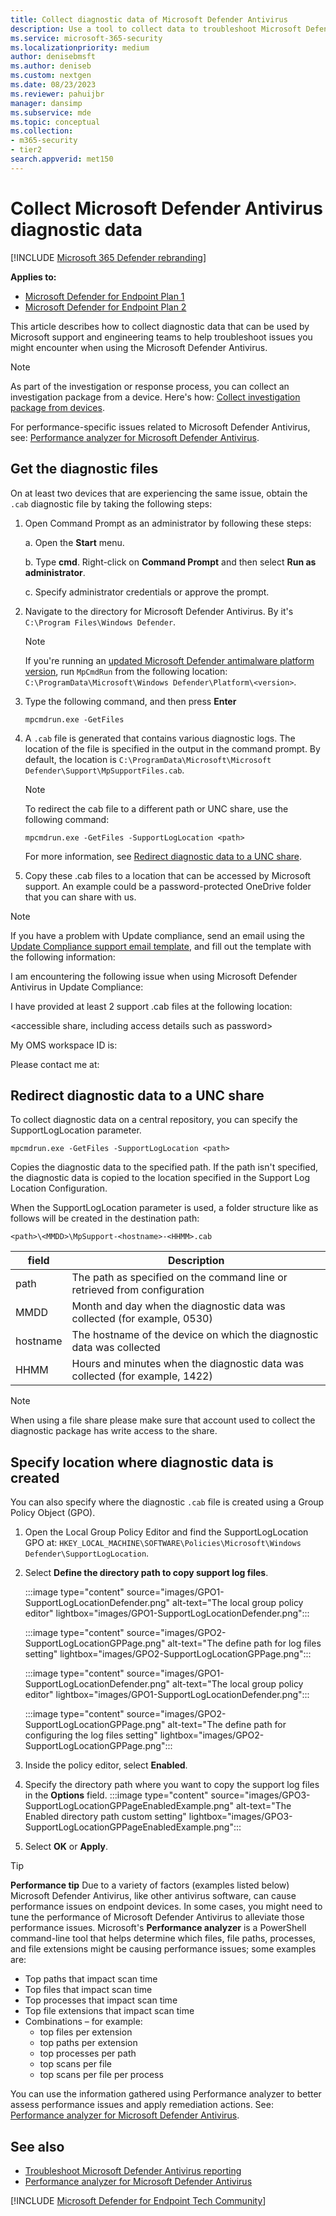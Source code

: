 ```yaml
---
title: Collect diagnostic data of Microsoft Defender Antivirus
description: Use a tool to collect data to troubleshoot Microsoft Defender Antivirus
ms.service: microsoft-365-security
ms.localizationpriority: medium
author: denisebmsft
ms.author: deniseb
ms.custom: nextgen
ms.date: 08/23/2023
ms.reviewer: pahuijbr
manager: dansimp
ms.subservice: mde
ms.topic: conceptual
ms.collection: 
- m365-security
- tier2
search.appverid: met150
---
```


# Collect Microsoft Defender Antivirus diagnostic data

[!INCLUDE [Microsoft 365 Defender rebranding](../../includes/microsoft-defender.md)]


**Applies to:**

- [Microsoft Defender for Endpoint Plan 1](https://go.microsoft.com/fwlink/p/?linkid=2154037)
- [Microsoft Defender for Endpoint Plan 2](https://go.microsoft.com/fwlink/p/?linkid=2154037)

This article describes how to collect diagnostic data that can be used by Microsoft support and engineering teams to help troubleshoot issues you might encounter when using the Microsoft Defender Antivirus.

> [!NOTE]
> As part of the investigation or response process, you can collect an investigation package from a device. Here's how: [Collect investigation package from devices](/windows/security/threat-protection/microsoft-defender-atp/respond-machine-alerts#collect-investigation-package-from-devices).
>
> For performance-specific issues related to Microsoft Defender Antivirus, see: [Performance analyzer for Microsoft Defender Antivirus](tune-performance-defender-antivirus.md).

## Get the diagnostic files

On at least two devices that are experiencing the same issue, obtain the `.cab` diagnostic file by taking the following steps:

1. Open Command Prompt as an administrator by following these steps:

    a. Open the **Start** menu.

    b. Type **cmd**. Right-click on **Command Prompt** and then select **Run as administrator**.

    c. Specify administrator credentials or approve the prompt.

2. Navigate to the directory for Microsoft Defender Antivirus. By it's `C:\Program Files\Windows Defender`.

   > [!NOTE]
   > If you're running an [updated Microsoft Defender antimalware platform version](https://support.microsoft.com/help/4052623/update-for-microsoft-defender-antimalware-platform), run `MpCmdRun` from the following location: `C:\ProgramData\Microsoft\Windows Defender\Platform\<version>`.

3. Type the following command, and then press **Enter**

    ```Dos
    mpcmdrun.exe -GetFiles
    ```

4. A `.cab` file is generated that contains various diagnostic logs. The location of the file is specified in the output in the command prompt. By default, the location is `C:\ProgramData\Microsoft\Microsoft Defender\Support\MpSupportFiles.cab`.

   > [!NOTE]
   > To redirect the cab file to a different path or UNC share, use the following command:
   >
   > `mpcmdrun.exe -GetFiles -SupportLogLocation <path>`
   >
   > For more information, see [Redirect diagnostic data to a UNC share](#redirect-diagnostic-data-to-a-unc-share).

5. Copy these .cab files to a location that can be accessed by Microsoft support. An example could be a password-protected OneDrive folder that you can share with us.

> [!NOTE]
> If you have a problem with Update compliance, send an email using the <a href="mailto:ucsupport@microsoft.com?subject=WDAV assessment issue&body=I%20am%20encountering%20the%20following%20issue%20when%20using%20Windows%20Defender%20AV%20in%20Update%20Compliance%3a%20%0d%0aI%20have%20provided%20at%20least%202%20support%20.cab%20files%20at%20the%20following%20location%3a%20%3Caccessible%20share%2c%20including%20access%20details%20such%20as%20password%3E%0d%0aMy%20OMS%20workspace%20ID%20is%3a%20%0d%0aPlease%20contact%20me%20at%3a">Update Compliance support email template</a>, and fill out the template with the following information:
>
> I am encountering the following issue when using Microsoft Defender Antivirus in Update Compliance:
>
> I have provided at least 2 support .cab files at the following location:
>
> \<accessible share, including access details such as password\>
>
> My OMS workspace ID is:
>
> Please contact me at:

## Redirect diagnostic data to a UNC share

To collect diagnostic data on a central repository, you can specify the SupportLogLocation parameter.

```Dos
mpcmdrun.exe -GetFiles -SupportLogLocation <path>
```

Copies the diagnostic data to the specified path. If the path isn't specified, the diagnostic data is copied to the location specified in the Support Log Location Configuration.

When the SupportLogLocation parameter is used, a folder structure like as follows will be created in the destination path:

```Dos
<path>\<MMDD>\MpSupport-<hostname>-<HHMM>.cab
```

|field|Description|
|---|---|
|path|The path as specified on the command line or retrieved from configuration|
|MMDD|Month and day when the diagnostic data was collected (for example, 0530)|
|hostname|The hostname of the device on which the diagnostic data was collected|
|HHMM|Hours and minutes when the diagnostic data was collected (for example, 1422)|

> [!NOTE]
> When using a file share please make sure that account used to collect the diagnostic package has write access to the share.

## Specify location where diagnostic data is created

You can also specify where the diagnostic `.cab` file is created using a Group Policy Object (GPO).

1. Open the Local Group Policy Editor and find the SupportLogLocation GPO at: `HKEY_LOCAL_MACHINE\SOFTWARE\Policies\Microsoft\Windows Defender\SupportLogLocation`.

2. Select **Define the directory path to copy support log files**.

   :::image type="content" source="images/GPO1-SupportLogLocationDefender.png" alt-text="The local group policy editor" lightbox="images/GPO1-SupportLogLocationDefender.png":::

   :::image type="content" source="images/GPO2-SupportLogLocationGPPage.png" alt-text="The define path for log files setting" lightbox="images/GPO2-SupportLogLocationGPPage.png":::

   :::image type="content" source="images/GPO1-SupportLogLocationDefender.png" alt-text="The local group policy editor" lightbox="images/GPO1-SupportLogLocationDefender.png"::: 
        
   :::image type="content" source="images/GPO2-SupportLogLocationGPPage.png" alt-text="The define path for configuring the log files setting" lightbox="images/GPO2-SupportLogLocationGPPage.png":::
 
3. Inside the policy editor, select **Enabled**.

4. Specify the directory path where you want to copy the support log files in the **Options** field.
   :::image type="content" source="images/GPO3-SupportLogLocationGPPageEnabledExample.png" alt-text="The Enabled directory path custom setting" lightbox="images/GPO3-SupportLogLocationGPPageEnabledExample.png":::

5. Select **OK** or **Apply**.

> [!TIP]
> **Performance tip** Due to a variety of factors (examples listed below) Microsoft Defender Antivirus, like other antivirus software, can cause performance issues on endpoint devices. In some cases, you might need to tune the performance of Microsoft Defender Antivirus to alleviate those performance issues. Microsoft's **Performance analyzer** is a PowerShell command-line tool that helps determine which files, file paths, processes, and file extensions might be causing performance issues; some examples are: 
>
> - Top paths that impact scan time
> - Top files that impact scan time
> - Top processes that impact scan time
> - Top file extensions that impact scan time
> - Combinations – for example:
>   - top files per extension
>   - top paths per extension
>   - top processes per path
>   - top scans per file
>   - top scans per file per process
>
> You can use the information gathered using Performance analyzer to better assess performance issues and apply remediation actions. 
> See: [Performance analyzer for Microsoft Defender Antivirus](tune-performance-defender-antivirus.md).
>

## See also

- [Troubleshoot Microsoft Defender Antivirus reporting](troubleshoot-reporting.md)
- [Performance analyzer for Microsoft Defender Antivirus](tune-performance-defender-antivirus.md)

[!INCLUDE [Microsoft Defender for Endpoint Tech Community](../../includes/defender-mde-techcommunity.md)]
